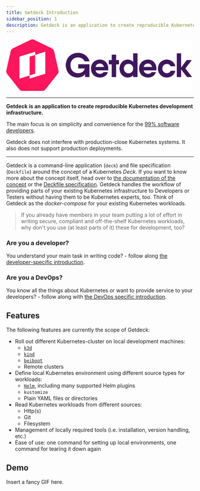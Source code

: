 ```yaml
---
title: Getdeck Introduction
sidebar_position: 1
description: Getdeck is an application to create reproducible Kubernetes development infrastructure
---
```


<div class="text--center">
    <img src="/img/getdeck-logo.png" alt="Getdeck Logo" width="500"/>
</div>
<hr/>

<b>Getdeck is an application to create reproducible Kubernetes development infrastructure.</b>

The main focus is on simplicity and convenience for the [99% software developers](https://future.com/software-development-building-for-99-developers/).  

Getdeck does not interfere with production-close Kubernetes systems. It also does not support production deployments.

<hr/>

Getdeck is a command-line application (`deck`) and file specification (`Deckfile`) around the concept of a 
Kubernetes _Deck_. If you want to know more about the concept itself, head over 
to [the documentation of the concept](/docs/overview/what-is-a-deck) or the [Deckfile specification](/docs/deckfile-specs).
Getdeck handles the workflow of providing parts of your existing Kubernetes infrastructure to Developers or
Testers without having them to be Kubernetes experts, too. Think of Getdeck as the _docker-compose_ for your
existing Kubernetes workloads.

> If you already have members in your team putting a lot of effort in writing secure, compliant and off-the-shelf
> Kubernetes workloads, why don't you use (at least parts of it) these for development, too?

### Are you a developer?
You understand your main task in writing code? - follow along [the developer-specific introduction](/docs/overview/introduction-for-developers/).


### Are you a DevOps?
You know all the things about Kubernetes or want to provide service to your developers? - 
follow along with [the DevOps specific introduction](/docs/overview/introduction-for-devops/).



## Features

The following features are currently the scope of Getdeck:
* Roll out different Kubernetes-cluster on local development machines: 
  * [`k3d`](https://k3d.io)
  * [`kind`](https://kind.sigs.k8s.io/)
  * [`beiboot`](/beiboot/)
  * Remote clusters
* Define local Kubernetes environment using different source types for workloads:
  * [`Helm`](https://helm.sh/), including many supported Helm plugins
  * `kustomize`
  * Plain YAML files or directories
* Read Kubernetes workloads from different sources:
  * Http(s)
  * Git
  * Filesystem
* Management of locally required tools (i.e. installation, version handling, etc.)
* Ease of use: one command for setting up local environments, one command for tearing it down again 

## Demo
Insert a fancy GIF here.
